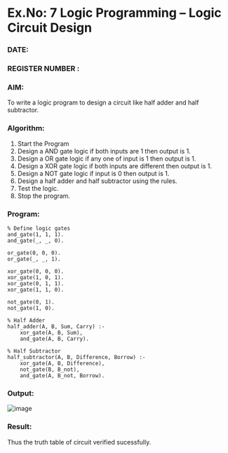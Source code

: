 # Ex.No: 7  Logic Programming –  Logic Circuit Design
### DATE:                                                                            
### REGISTER NUMBER : 
### AIM: 
To write a logic program to design a circuit like half adder and half subtractor.
###  Algorithm:
1. Start the Program
2. Design a AND gate logic if both inputs are 1 then output is 1.
3. Design a OR gate logic if any one of input is 1 then output is 1.
4. Design a XOR gate logic if both inputs are different then output is 1.
5. Design a NOT gate logic if input is 0 then output is 1.
6. Design a half adder and half subtractor using the rules.
7. Test the logic.
8. Stop the program.

### Program:
```
% Define logic gates
and_gate(1, 1, 1).
and_gate(_, _, 0).

or_gate(0, 0, 0).
or_gate(_, _, 1).

xor_gate(0, 0, 0).
xor_gate(1, 0, 1).
xor_gate(0, 1, 1).
xor_gate(1, 1, 0).

not_gate(0, 1).
not_gate(1, 0).

% Half Adder
half_adder(A, B, Sum, Carry) :-
    xor_gate(A, B, Sum),
    and_gate(A, B, Carry).

% Half Subtractor
half_subtractor(A, B, Difference, Borrow) :-
    xor_gate(A, B, Difference),
    not_gate(B, B_not),
    and_gate(A, B_not, Borrow).
```
### Output:
![image](https://github.com/Chandru0021/AI_Lab_2023-24/assets/131637082/d4419a13-4c2c-4647-b103-ab26b8bb2c92)
### Result:
Thus the truth table of circuit verified sucessfully.
